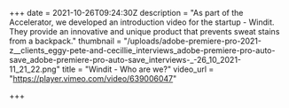 +++
date = 2021-10-26T09:24:30Z
description = "As part of the Accelerator, we developed an introduction video for the startup - Windit. They provide an innovative and unique product that prevents sweat stains from a backpack."
thumbnail = "/uploads/adobe-premiere-pro-2021-z__clients_eggy-pete-and-cecillie_interviews_adobe-premiere-pro-auto-save_adobe-premiere-pro-auto-save_interviews-_-26_10_2021-11_21_22.png"
title = "Windit - Who are we?"
video_url = "https://player.vimeo.com/video/639006047"

+++
